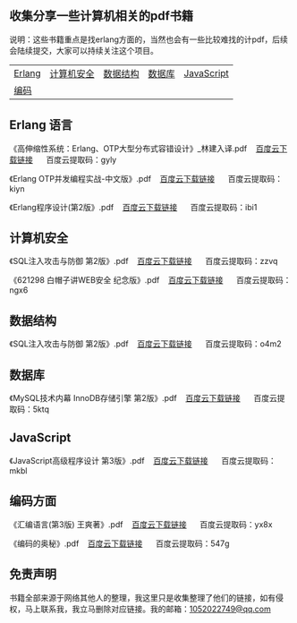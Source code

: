 ## 收集分享一些计算机相关的pdf书籍

说明：这些书籍重点是找erlang方面的，当然也会有一些比较难找的计pdf，后续会陆续提交，大家可以持续关注这个项目。

|   |    |    |    |     |
| ------------ | ------------ | ------------ | ------------ | ------------ |
|[Erlang](https://github.com/jasonzhu777/Itpdf#Erlang-语言)  | [计算机安全](https://github.com/jasonzhu777/Itpdf#计算机安全)| [数据结构](https://github.com/jasonzhu777/Itpdf#数据结构)|[数据库](https://github.com/jasonzhu777/Itpdf#数据库) | [JavaScript](https://github.com/jasonzhu777/Itpdf#JavaScript)|
| [编码](https://github.com/jasonzhu777/Itpdf#编码方面) | |  |  |  |

## Erlang 语言

《高伸缩性系统：Erlang、OTP大型分布式容错设计》_林建入译.pdf&nbsp;&nbsp;&nbsp;&nbsp;[百度云下载链接](https://pan.baidu.com/s/1Utx22Sj-d0Xje3CU9w-ZYw)&nbsp;&nbsp;&nbsp;&nbsp;&nbsp;&nbsp;百度云提取码：gyly

《Erlang OTP并发编程实战-中文版》.pdf&nbsp;&nbsp;&nbsp;&nbsp;[百度云下载链接](https://pan.baidu.com/s/1OVc7anDdJdCHYggEU5Bwkg)&nbsp;&nbsp;&nbsp;&nbsp;&nbsp;&nbsp;百度云提取码：kiyn

《Erlang程序设计(第2版》.pdf&nbsp;&nbsp;&nbsp;&nbsp;[百度云下载链接](https://pan.baidu.com/s/1QCVl7du11ksM_94W22yunQ)&nbsp;&nbsp;&nbsp;&nbsp;&nbsp;&nbsp;百度云提取码：ibi1

## 计算机安全
《SQL注入攻击与防御 第2版》.pdf&nbsp;&nbsp;&nbsp;&nbsp;[百度云下载链接](https://pan.baidu.com/s/1A0bMtphGJweCw4JDC-kpLQ)&nbsp;&nbsp;&nbsp;&nbsp;&nbsp;&nbsp;百度云提取码：zzvq

《621298 白帽子讲WEB安全 纪念版》.pdf&nbsp;&nbsp;&nbsp;&nbsp;[百度云下载链接](https://pan.baidu.com/s/1eC93ObOj7SYDDNrZjEjQtg)&nbsp;&nbsp;&nbsp;&nbsp;&nbsp;&nbsp;百度云提取码：ngx6

## 数据结构
《SQL注入攻击与防御 第2版》.pdf&nbsp;&nbsp;&nbsp;&nbsp;[百度云下载链接](https://pan.baidu.com/s/1BWoH1MwU_uHc71GHIRU32A)&nbsp;&nbsp;&nbsp;&nbsp;&nbsp;&nbsp;百度云提取码：o4m2

## 数据库
《MySQL技术内幕 InnoDB存储引擎 第2版》.pdf&nbsp;&nbsp;&nbsp;&nbsp;[百度云下载链接](https://pan.baidu.com/s/1HjQPhQcAJ4rBO_Gp0W9qsg)&nbsp;&nbsp;&nbsp;&nbsp;&nbsp;&nbsp;百度云提取码：5ktq

## JavaScript
《JavaScript高级程序设计 第3版》.pdf&nbsp;&nbsp;&nbsp;&nbsp;[百度云下载链接](https://pan.baidu.com/s/1gw-WAhfL-WsRQTyRQmQ0UQ)&nbsp;&nbsp;&nbsp;&nbsp;&nbsp;&nbsp;百度云提取码：mkbl

## 编码方面
《汇编语言(第3版) 王爽著》.pdf&nbsp;&nbsp;&nbsp;&nbsp;[百度云下载链接](https://pan.baidu.com/s/1cR7AhnDwjfwQFjFeIB291w)&nbsp;&nbsp;&nbsp;&nbsp;&nbsp;&nbsp;百度云提取码：yx8x

《编码的奥秘》.pdf&nbsp;&nbsp;&nbsp;&nbsp;[百度云下载链接](https://pan.baidu.com/s/1TgWnQqxjMi5slvJY9rmKkQ)&nbsp;&nbsp;&nbsp;&nbsp;&nbsp;&nbsp;百度云提取码：547g

## 免责声明

书籍全部来源于网络其他人的整理，我这里只是收集整理了他们的链接，如有侵权，马上联系我，我立马删除对应链接。我的邮箱：1052022749@qq.com
